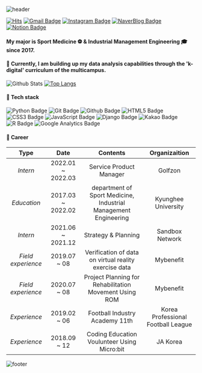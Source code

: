 ![header](https://capsule-render.vercel.app/api?type=wave&color=auto&height=200&section=header)

[![Hits](https://hits.seeyoufarm.com/api/count/incr/badge.svg?url=https%3A%2F%2Fgithub.com%2Fso02e&count_bg=%23FDACCD&title_bg=%23F5435E&icon=&icon_color=%23E7E7E7&title=hits&edge_flat=false)](https://hits.seeyoufarm.com)
[![Gmail Badge](https://img.shields.io/badge/Gmail-d14836?style=flat-square&logo=Gmail&logoColor=white&link=mailto:so970404@gmail.com)](mailto:so970404@gmail.com)
[![Instagram Badge](https://img.shields.io/badge/-Instagram-dd2a7b?style=flat-square&logo=instagram&logoColor=white&link=https://www.instagram.com/_so02e_/)](https://www.instagram.com/_so02e_/) 
[![NaverBlog Badge](https://img.shields.io/badge/-Blog-03C75A?style=flat-square&logo=Naver&logoColor=white&link=https://blog.naver.com/sso02e)](https://blog.naver.com/sso02e) 
[![Notion Badge](https://img.shields.io/badge/-Notion-000000?style=flat-square&logo=Naver&logoColor=white&link=https://www.notion.so/so02e)](https://www.notion.so/so02e) 



#### My major is Sport Medicine :soccer: & Industrial Management Engineering :mortar_board: since 2017.
#### 🌱 Currently, I am building up my data analysis capabilities through the 'k-digital' curriculum of the multicampus.

![Github Stats](https://github-readme-stats.vercel.app/api?username=so02e&show_icons=true) [![Top Langs](https://github-readme-stats.vercel.app/api/top-langs/?username=so02e&layout=compact)](https://github.com/anuraghazra/github-readme-stats)

#### :school_satchel: Tech stack
![Python Badge](https://img.shields.io/badge/Python-3776AB?style=flat-square&logo=Python&logoColor=white)
![Git Badge](https://img.shields.io/badge/Git-F05032?style=flat-square&logo=Git&logoColor=white)
![Github Badge](https://img.shields.io/badge/GitHub-181717?style=flat-square&logo=GitHub&logoColor=white)
![HTML5 Badge](https://img.shields.io/badge/HTML5-E34F26?style=flat-square&logo=HTML5&logoColor=white)
![CSS3 Badge](https://img.shields.io/badge/CSS3-1572B6?style=flat-square&logo=CSS3&logoColor=white)
![JavaScript Badge](https://img.shields.io/badge/JavaScript-F7DF1E?style=flat-square&logo=JavaScript&logoColor=white)
![Django Badge](https://img.shields.io/badge/Django-092E20?style=flat-square&logo=Django&logoColor=white)
![Kakao Badge](https://img.shields.io/badge/KakaoMap-FFCD00?style=flat-square&logo=Kakao&logoColor=white)
![R Badge](https://img.shields.io/badge/R-276DC3?style=flat-square&logo=R&logoColor=white)
![Google Analytics Badge](https://img.shields.io/badge/GoogleAnalytics-E37400?style=flat-square&logo=Google%20Analytics&logoColor=white)


#### :gift_heart: Career
| **Type** | **Date** | **Contents** | **Organizaition** |
|:--------:|:--------:|:--------:|:--------:|
| *Intern* | 2022.01 ~ 2022.03 | Service Product Manager | Golfzon |
| *Education* | 2017.03 ~ 2022.02 | department of Sport Medicine, Industrial Management Engineering | Kyunghee University|
| *Intern* | 2021.06 ~ 2021.12 | Strategy & Planning | Sandbox Network |
| *Field experience* | 2019.07 ~ 08| Verification of data on virtual reality exercise data | Mybenefit |
| *Field experience* | 2020.07 ~ 08| Project Planning for Rehabilitation Movement Using ROM | Mybenefit |
| *Experience* | 2019.02 ~ 06| Football Industry Academy 11th | Korea Professional Football League |
| *Experience* | 2018.09 ~ 12| Coding Education Voulunteer Using Micro:bit | JA Korea |

![footer](https://capsule-render.vercel.app/api?type=wave&color=auto&height=200&section=footer)

